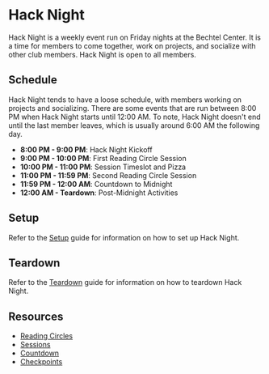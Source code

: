 # Hack Night

Hack Night is a weekly event run on Friday nights at the Bechtel Center. It is a time for members to come together,
work on projects, and socialize with other club members. Hack Night is open to all members.

## Schedule

Hack Night tends to have a loose schedule, with members working on projects and socializing. There are some events
that are run between 8:00 PM when Hack Night starts until 12:00 AM. To note, Hack Night doesn't end until the last
member leaves, which is usually around 6:00 AM the following day.

- **8:00 PM - 9:00 PM**: Hack Night Kickoff
- **9:00 PM - 10:00 PM**: First Reading Circle Session
- **10:00 PM - 11:00 PM**: Session Timeslot and Pizza
- **11:00 PM - 11:59 PM**: Second Reading Circle Session
- **11:59 PM - 12:00 AM**: Countdown to Midnight
- **12:00 AM - Teardown**: Post-Midnight Activities

## Setup

Refer to the [Setup](/events/hack-night/setup.md) guide for information on how to set up Hack Night.

## Teardown

Refer to the [Teardown](/events/hack-night/teardown.md) guide for information on how to teardown Hack Night.

## Resources

- [Reading Circles](/events/hack-night/circles/README.md)
- [Sessions](/events/hack-night/sessions/README.md)
- [Countdown](/events/hack-night/countdown.md)
- [Checkpoints](/events/hack-night/checkpoints.md)
